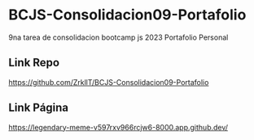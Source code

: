 # BCJS-Consolidacion09-Portafolio
9na tarea de consolidacion bootcamp js 2023 Portafolio Personal

## Link Repo
https://github.com/ZrkllT/BCJS-Consolidacion09-Portafolio

## Link Página
https://legendary-meme-v597rxv966rcjw6-8000.app.github.dev/
